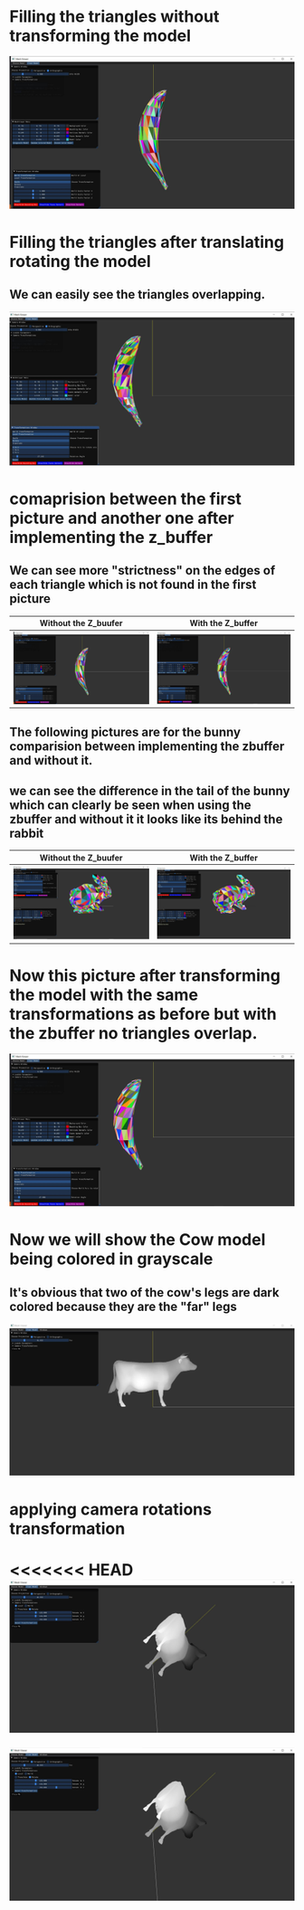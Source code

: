# Filling the triangles without transforming the model
![GIF1](https://github.com/HaifaGraphicsCourses/computergraphics2021-f-r-i-e-n-d-s/blob/master/Images/ColorBuffer_Banana.JPG)
# Filling the triangles after translating rotating the model
## We can easily see the triangles overlapping.
 ![GIF1](https://github.com/HaifaGraphicsCourses/computergraphics2021-f-r-i-e-n-d-s/blob/master/Images/ColorBuffer_BananaTransformed.JPG)
# comaprision between the first picture and another one after implementing the z_buffer
## We can see more "strictness" on the edges of each triangle which is not found in the first picture 
Without the Z_buufer       |  With the Z_buffer
:-------------------------:|:-------------------------:
![](https://github.com/HaifaGraphicsCourses/computergraphics2021-f-r-i-e-n-d-s/blob/master/Images/ColorBuffer_Banana.JPG)|  ![](https://github.com/HaifaGraphicsCourses/computergraphics2021-f-r-i-e-n-d-s/blob/master/Images/ZBuffer_Banana.JPG)
## The following pictures are for the bunny comparision between implementing the zbuffer and without it.
## we can see the difference in the tail of the bunny which can clearly be seen when using the zbuffer and without it it looks like its behind the rabbit
Without the Z_buufer       |  With the Z_buffer
:-------------------------:|:-------------------------:
![](https://github.com/HaifaGraphicsCourses/computergraphics2021-f-r-i-e-n-d-s/blob/master/Images/Bunny_ColorBuffer.JPG)|  ![](https://github.com/HaifaGraphicsCourses/computergraphics2021-f-r-i-e-n-d-s/blob/master/Images/Bunny_ZBuffer.JPG)

# Now this picture after transforming the model with the same transformations as before but with the zbuffer no triangles overlap.
![GIF1](https://github.com/HaifaGraphicsCourses/computergraphics2021-f-r-i-e-n-d-s/blob/master/Images/ZBuffer_BananaTransformed.JPG)
# Now we will show the Cow model being colored in grayscale
## It's obvious that two of the cow's legs are dark colored because they are the "far" legs
![GIF1](https://github.com/HaifaGraphicsCourses/computergraphics2021-f-r-i-e-n-d-s/blob/master/Images/GrayScale_Cow.JPG)
# applying camera rotations transformation
<<<<<<< HEAD
![GIF1](https://github.com/HaifaGraphicsCourses/computergraphics2021-f-r-i-e-n-d-s/blob/master/Images/GrayScale_CowTransformed.JPG)
=======
![GIF1](https://github.com/HaifaGraphicsCourses/computergraphics2021-f-r-i-e-n-d-s/blob/master/Images/GrayScale_CowTransformed.JPG)
